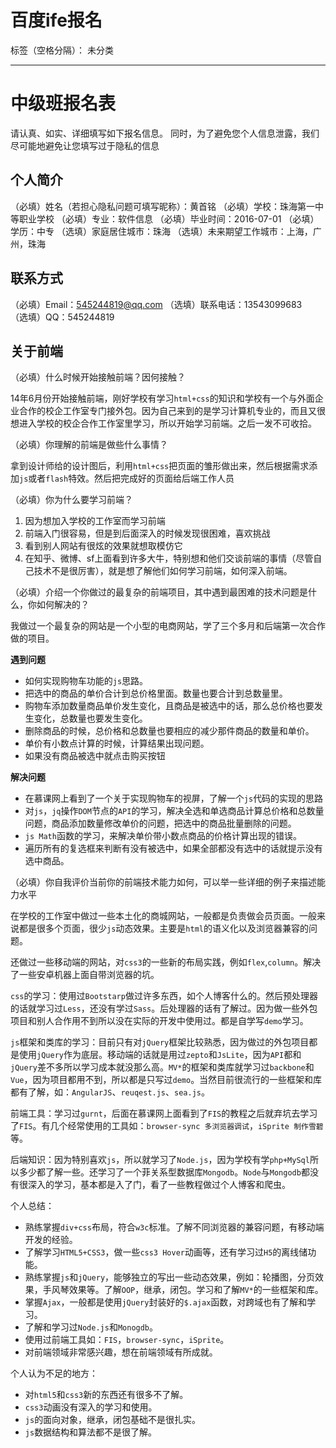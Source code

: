 # 百度ife报名

标签（空格分隔）： 未分类

---

# 中级班报名表

请认真、如实、详细填写如下报名信息。
同时，为了避免您个人信息泄露，我们尽可能地避免让您填写过于隐私的信息

## 个人简介

（必填）姓名（若担心隐私问题可填写昵称）：黄首铭
（必填）学校：珠海第一中等职业学校
（必填）专业：软件信息
（必填）毕业时间：2016-07-01
（必填）学历：中专
（选填）家庭居住城市：珠海
（选填）未来期望工作城市：上海，广州，珠海

## 联系方式

（必填）Email：545244819@qq.com
（选填）联系电话：13543099683  
（选填）QQ：545244819

## 关于前端

（必填）什么时候开始接触前端？因何接触？

14年6月份开始接触前端，刚好学校有学习`html+css`的知识和学校有一个与外面企业合作的校企工作室专门接外包。因为自己来到的是学习计算机专业的，而且又很想进入学校的校企合作工作室里学习，所以开始学习前端。之后一发不可收拾。

（必填）你理解的前端是做些什么事情？

拿到设计师给的设计图后，利用`html+css`把页面的雏形做出来，然后根据需求添加`js`或者`flash`特效。然后把完成好的页面给后端工作人员

（必填）你为什么要学习前端？

 1. 因为想加入学校的工作室而学习前端
 2. 前端入门很容易，但是到后面深入的时候发现很困难，喜欢挑战
 3. 看到别人网站有很炫的效果就想取模仿它
 4. 在知乎、微博、sf上面看到许多大牛，特别想和他们交谈前端的事情（尽管自己技术不是很厉害），就是想了解他们如何学习前端，如何深入前端。

（必填）介绍一个你做过的最复杂的前端项目，其中遇到最困难的技术问题是什么，你如何解决的？

我做过一个最复杂的网站是一个小型的电商网站，学了三个多月和后端第一次合作做的项目。

**遇到问题**

 - 如何实现购物车功能的`js`思路。
 - 把选中的商品的单价合计到总价格里面。数量也要合计到总数量里。
 - 购物车添加数量商品单价发生变化，且商品是被选中的话，那么总价格也要发生变化，总数量也要发生变化。
 - 删除商品的时候，总价格和总数量也要相应的减少那件商品的数量和单价。
 - 单价有小数点计算的时候，计算结果出现问题。
 - 如果没有商品被选中就点击购买按钮

**解决问题**

 - 在慕课网上看到了一个关于实现购物车的视屏，了解一个`js`代码的实现的思路
 - 对`js`，`jq`操作`DOM`节点的`API`的学习，解决全选和单选商品计算总价格和总数量问题，商品添加数量修改单价的问题，把选中的商品批量删除的问题。
 - `js Math`函数的学习，来解决单价带小数点商品的价格计算出现的错误。
 - 遍历所有的复选框来判断有没有被选中，如果全部都没有选中的话就提示没有选中商品。
 
（必填）你自我评价当前你的前端技术能力如何，可以举一些详细的例子来描述能力水平

在学校的工作室中做过一些本土化的商城网站，一般都是负责做会员页面。一般来说都是很多个页面，很少`js`动态效果。主要是`html`的语义化以及浏览器兼容的问题。

还做过一些移动端的网站，对`css3`的一些新的布局实践，例如`flex`,`column`。解决了一些安卓机器上面自带浏览器的坑。

`css`的学习：使用过`Bootstarp`做过许多东西，如个人博客什么的。然后预处理器的话就学习过`Less`，还没有学过`Sass`。后处理器的话有了解过。因为做一些外包项目和别人合作用不到所以没在实际的开发中使用过。都是自学写`demo`学习。

`js`框架和类库的学习：目前只有对`jQuery`框架比较熟悉，因为做过的外包项目都是使用`jQuery`作为底层。移动端的话就是用过`zepto`和`JsLite`，因为`API`都和`jQuery`差不多所以学习成本就没那么高。`MV*`的框架和类库就学习过`backbone`和`Vue`，因为项目都用不到，所以都是只写过`demo`。当然目前很流行的一些框架和库都有了解，如：`AngularJS`、`reuqest.js`、`sea.js`。

前端工具：学习过`gurnt`，后面在慕课网上面看到了`FIS`的教程之后就弃坑去学习了`FIS`。有几个经常使用的工具如：`browser-sync 多浏览器调试`，`iSprite 制作雪碧`等。

后端知识：因为特别喜欢`js`，所以就学习了`Node.js`，因为学校有学`php+MySql`所以多少都了解一些。还学习了一个菲关系型数据库`Mongodb`。`Node`与`Mongodb`都没有很深入的学习，基本都是入了门，看了一些教程做过个人博客和爬虫。

个人总结：

 - 熟练掌握`div+css`布局，符合`w3c`标准。了解不同浏览器的兼容问题，有移动端开发的经验。
 - 了解学习`HTML5+CSS3`，做一些`css3 Hover`动画等，还有学习过`H5`的离线储功能。
 - 熟练掌握`js`和`jQuery`，能够独立的写出一些动态效果，例如：轮播图，分页效果，手风琴效果等。了解`OOP`，继承，闭包。学习和了解`MV*`的一些框架和库。
 - 掌握`Ajax`，一般都是使用`jQuery`封装好的`$.ajax`函数，对跨域也有了解和学习。
 - 了解和学习过`Node.js`和`Monogdb`。
 - 使用过前端工具如：`FIS`，`browser-sync`，`iSprite`。
 - 对前端领域非常感兴趣，想在前端领域有所成就。

个人认为不足的地方：

 - 对`html5`和`css3`新的东西还有很多不了解。
 - `css3`动画没有深入的学习和使用。
 - `js`的面向对象，继承，闭包基础不是很扎实。
 - `js`数据结构和算法都不是很了解。
